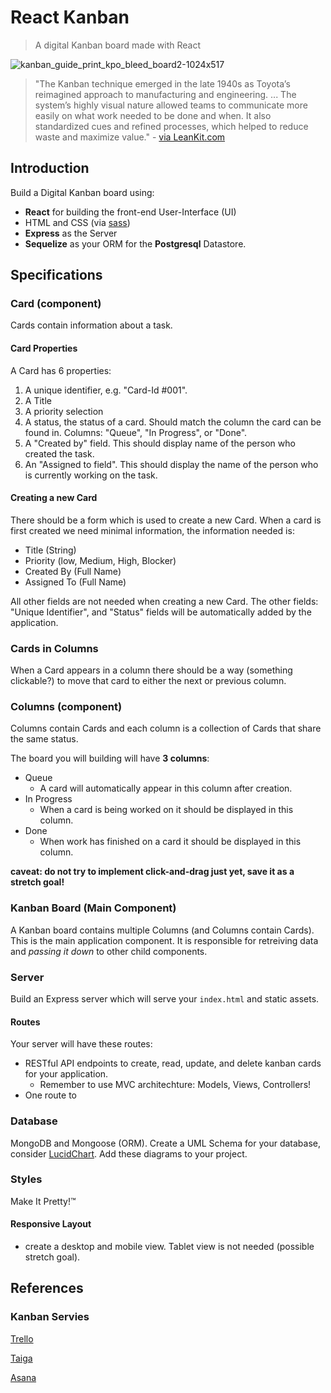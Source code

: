 # React Kanban
> A digital Kanban board made with React

![kanban_guide_print_kpo_bleed_board2-1024x517](https://cloud.githubusercontent.com/assets/4650739/15059276/3bb2092e-12bd-11e6-9c12-d92747e77bc5.jpg)

> "The Kanban technique emerged in the late 1940s as Toyota’s reimagined approach to manufacturing and engineering. ... The system’s highly visual nature allowed teams to communicate more easily on what work needed to be done and when. It also standardized cues and refined processes, which helped to reduce waste and maximize value." - [via LeanKit.com](http://leankit.com/learn/kanban/kanban-board/)

## Introduction
Build a Digital Kanban board using:
- **React** for building the front-end User-Interface (UI)
- HTML and CSS (via [sass](https://sass-lang.com))
- **Express** as the Server
- **Sequelize** as your ORM for the **Postgresql** Datastore.

## Specifications

### Card (component)
Cards contain information about a task.

#### Card Properties

A Card has 6 properties:
  1. A unique identifier, e.g. "Card-Id #001".
  1. A Title
  1. A priority selection
  1. A status, the status of a card. Should match the column the card can be found in. Columns: "Queue", "In Progress", or "Done".
  1. A "Created by" field. This should display name of the person who created the task.
  1. An "Assigned to field". This should display the name of the person who is currently working on the task.

#### Creating a new Card
There should be a form which is used to create a new Card. When a card is first created we need minimal information, the information needed is:
  - Title (String)
  - Priority (low, Medium, High, Blocker)
  - Created By (Full Name)
  - Assigned To (Full Name)

All other fields are not needed when creating a new Card. The other fields: "Unique Identifier", and "Status" fields will be automatically added by the application.

### Cards in Columns
When a Card appears in a column there should be a way (something clickable?) to move that card to either the next or previous column.


### Columns (component)
Columns contain Cards and each column is a collection of Cards that share the same status.

The board you will building will have **3 columns**:
  - Queue
    - A card will automatically appear in this column after creation.
  - In Progress
    - When a card is being worked on it should be displayed in this column.
  - Done
    - When work has finished on a card it should be displayed in this column.

**caveat: do not try to implement click-and-drag just yet, save it as a stretch goal!**

### Kanban Board (Main Component)
A Kanban board contains multiple Columns (and Columns contain Cards). This is the main application component. It is responsible for retreiving data and *passing it down* to other child components.

### Server
Build an Express server which will serve your `index.html` and static assets.

#### Routes

Your server will have these routes:
  - RESTful API endpoints to create, read, update, and delete kanban cards for your application.
    - Remember to use MVC architechture: Models, Views, Controllers!
  - One route to 

### Database
MongoDB and Mongoose (ORM). Create a UML Schema for your database, consider [LucidChart](https://www.lucidchart.com/). Add these diagrams to your project.

### Styles
Make It Pretty!™

#### Responsive Layout
- create a desktop and mobile view. Tablet view is not needed (possible stretch goal).

## References

### Kanban Servies

[Trello](http://www.trello.com)

[Taiga](http://www.taiga.io)

[Asana](http://www.asana.com)